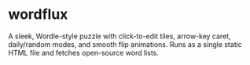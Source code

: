 # wordflux
A sleek, Wordle-style puzzle with click-to-edit tiles, arrow-key caret, daily/random modes, and smooth flip animations. Runs as a single static HTML file and fetches open-source word lists.
